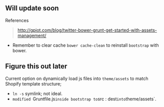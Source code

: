 ## Will update soon

References

> http://gpiot.com/blog/twitter-bower-grunt-get-started-with-assets-management/

+ Remember to clear cache `bower cache-clean` to reinstall `bootstrap` with bower.


## Figure this out later

Current option on dynamically load js files into `theme/assets` to match Shopify template structure;

+ `ln -s` symlink; not ideal.
+ `modified `Gruntfile.js` inside bootstrap to `src : dest` into `theme/assets`. 